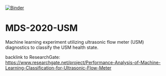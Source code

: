 [![Binder](https://mybinder.org/badge_logo.svg)](https://mybinder.org/v2/gh/smfirdaus/MDS-2020-USM/master?urlpath=lab)

# MDS-2020-USM
Machine learning experiment utilizing ultrasonic flow meter (USM) diagnostics to classify the USM health state.


backlink to ResearchGate: https://www.researchgate.net/project/Performance-Analysis-of-Machine-Learning-Classification-for-Ultrasonic-Flow-Meter
